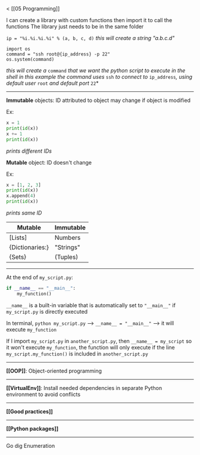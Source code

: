 < [[05 Programming]]

I can create a library with custom functions then import it to call the functions
The library just needs to be in the same folder

`ip = "%i.%i.%i.%i" % (a, b, c, d)`
*this will create a string "a.b.c.d"*

```
import os
command = "ssh root@{ip_address} -p 22"
os.system(command)
```
*this will create a* `command` *that we want the python script to execute in the shell*
*in this example the command uses* `ssh` *to connect to* `ip_address`*, using default user* `root` *and default port* `22`*
___

**Immutable** objects: ID attributed to object may change if object is modified

Ex:
```python
x = 1
print(id(x))
x += 1
print(id(x))
```
*prints different IDs*

**Mutable** object: ID doesn't change

Ex:
```python
x = [1, 2, 3]
print(id(x))
x.append(4)
print(id(x))
```
*prints same ID*

| Mutable         | Immutable |
| --------------- | --------- |
| \[Lists]        | Numbers   |
| {Dictionaries:} | "Strings" |
| {Sets}          | (Tuples)  |
___

At the end of `my_script.py`:
```python
if __name__ == "__main__":
    my_function()
```

`__name__` is a built-in variable that is automatically set to `"__main__"` if `my_script.py` is directly executed

In terminal, `python my_script.py` --> `__name__ = "__main__"` --> it will execute `my_function`

If I import `my_script.py` in `another_script.py`, then `__name__ = my_script` so it won't execute `my_function`, the function will only execute if the line `my_script.my_function()` is included in `another_script.py`
___

**[[OOP]]**: Object-oriented programming
___

**[[VirtualEnv]]**: Install needed dependencies in separate Python environment to avoid conflicts
___

**[[Good practices]]**
___

**[[Python packages]]**
___

Go dig Enumeration